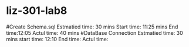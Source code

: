 # liz-301-lab8
#Create Schema.sql
    Estmatied time: 30 mins
    Start time: 11:25 mins
    End time:12:05
    Actul time: 40 mins 
#DataBase Connection
    Estmatied time: 30 mins
    start time: 12:10
    End time:
    Actul time: